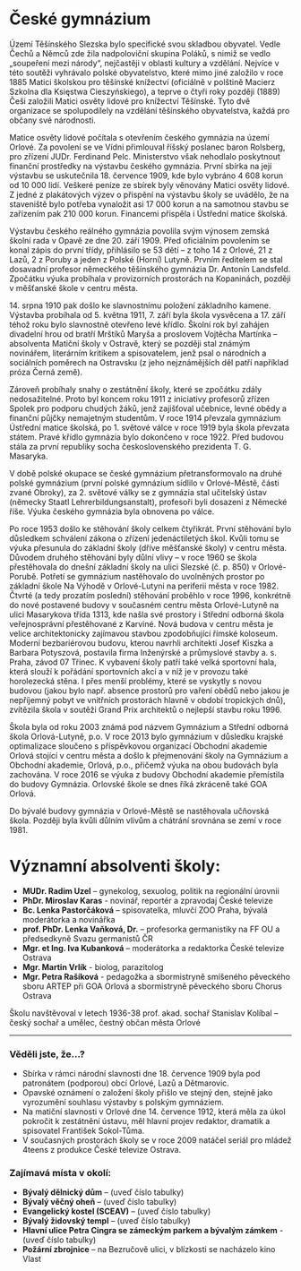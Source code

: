 # České gymnázium

Území Těšínského Slezska bylo specifické svou skladbou obyvatel. Vedle Čechů a Němců zde žila nadpoloviční skupina Poláků, s nimiž se vedlo „soupeření mezi národy“, nejčastěji v oblasti kultury a vzdělání. Nejvíce v této soutěži vyhrávalo polské obyvatelstvo, které mimo jiné založilo v roce 1885 Matici školskou pro těšínské knížectví (oficiálně v polštině Macierz Szkolna dla Księstwa Cieszyńskiego), a teprve o čtyři roky později (1889) Češi založili Matici osvěty lidové pro knížectví Těšínské. Tyto dvě organizace se spolupodílely na vzdělání těšínského obyvatelstva, každá pro občany své národnosti.

Matice osvěty lidové počítala s otevřením českého gymnázia na území Orlové. Za povolení se ve Vídni přimlouval říšský poslanec baron Rolsberg, pro zřízení JUDr. Ferdinand Pelc. Ministerstvo však nehodlalo poskytnout finanční prostředky na výstavbu českého gymnázia. První sbírka na její výstavbu se uskutečnila 18. července 1909, kde bylo vybráno 4 608 korun od 10 000 lidí. Veškeré peníze ze sbírek byly věnovány Matici osvěty lidové. Z jedné z plakátových výzev o přispění na výstavbu školy se uvádělo, že na staveniště bylo potřeba vynaložit asi 17 000 korun a na samotnou stavbu se zařízením pak 210 000 korun. Financemi přispěla i Ústřední matice školská.

Výstavbu českého reálného gymnázia povolila svým výnosem zemská školní rada v Opavě ze dne 20. září 1909. Před oficiálním povolením se konal zápis do první třídy, přihlásilo se 53 dětí – z toho 14 z Orlové, 21 z Lazů, 2 z Poruby a jeden z Polské (Horní) Lutyně. Prvním ředitelem se stal dosavadní profesor německého těšínského gymnázia Dr. Antonín Landsfeld. Zpočátku výuka probíhala v provizorních prostorách na Kopaninách, později v měšťanské škole v centru města.

14\. srpna 1910 pak došlo ke slavnostnímu položení základního kamene. Výstavba probíhala od 5. května 1911, 7. září byla škola vysvěcena a 17. září téhož roku bylo slavnostně otevřeno levé křídlo. Školní rok byl zahájen divadelní hrou od bratří Mrštíků Maryša a proslovem Vojtěcha Martínka – absolventa Matiční školy v Ostravě, který se později stal známým novinářem, literárním kritikem a spisovatelem, jenž psal o národních a sociálních poměrech na Ostravsku (z jeho nejznámějších děl patří například próza Černá země).

Zároveň probíhaly snahy o zestátnění školy, které se zpočátku zdály nedosažitelné. Proto byl koncem roku 1911 z iniciativy profesorů zřízen Spolek pro podporu chudých žáků, jenž zajišťoval učebnice, levné obědy a finanční půjčky nemajetným studentům. V roce 1914 převzala gymnázium Ústřední matice školská, po 1. světové válce v roce 1919 byla škola převzata státem. Pravé křídlo gymnázia bylo dokončeno v roce 1922. Před budovou stála za první republiky socha československého prezidenta T. G. Masaryka.

V době polské okupace se české gymnázium přetransformovalo na druhé polské gymnázium (první polské gymnázium sídlilo v Orlové-Městě, části zvané Obroky), za 2. světové války se z gymnázia stal učitelský ústav (německy Staatl Lehrerbildungsanstalt), profesoři byli dosazeni z Německé říše. Výuka českého gymnázia byla obnovena po válce.

Po roce 1953 došlo ke stěhování školy celkem čtyřikrát. První stěhování bylo důsledkem schválení zákona o zřízení jedenáctiletých škol. Kvůli tomu se výuka přesunula do základní školy (dříve měšťanské školy) v centru města. Důvodem druhého stěhování byly důlní vlivy – v roce 1960 se škola přestěhovala do dnešní základní školy na ulici Slezské (č. p. 850) v Orlové-Porubě. Potřetí se gymnázium nastěhovalo do uvolněných prostor po základní škole Na Výhodě v Orlové-Lutyni na periferii města v roce 1982. Čtvrté (a tedy prozatím poslední) stěhování proběhlo v roce 1996, konkrétně do nové postavené budovy v současném centru města Orlové-Lutyně na ulici Masarykova třída 1313, kde našla své prostory i Střední odborná škola veřejnosprávní přestěhované z Karviné. Nová budova v centru města je velice architektonicky zajímavou stavbou zpodobňující římské koloseum. Moderní bezbariérovou budovu, kterou navrhli architekti Josef Kiszka a Barbara Potyszová, postavila firma Inženýrské a průmyslové stavby a. s. Praha, závod 07 Třinec. K vybavení školy patří také velká sportovní hala, která slouží k pořádání sportovních akcí a v níž je v provozu také horolezecká stěna. I přes menší problémy, které se vyskytly s novou budovou (jakou bylo např. absence prostorů pro vaření obědů nebo jakou je nepříjemný pobyt ve vnitřních prostorách hlavně v období tropických dnů), zvítězila škola v soutěži Grand Prix architektů o nejlepší stavbu roku 1996.

Škola byla od roku 2003 známá pod názvem Gymnázium a Střední odborná škola Orlová-Lutyně, p.o. V roce 2013 bylo gymnázium v důsledku krajské optimalizace sloučeno s příspěvkovou organizací Obchodní akademie Orlová stojící v centru města a došlo k přejmenování školy na Gymnázium a Obchodní akademie, Orlová, p.o., přičemž výuka na obou budovách byla zachována. V roce 2016 se výuka z budovy Obchodní akademie přemístila do budovy Gymnázia. Orlovské škole se dnes říká zkráceně také GOA Orlová.

Do bývalé budovy gymnázia v Orlové-Městě se nastěhovala učňovská škola. Později byla kvůli důlním vlivům a chátrání srovnána se zemí v roce 1981.

# Významní absolventi školy:

- **MUDr. Radim Uzel** – gynekolog, sexuolog, politik na regionální úrovnii
- **PhDr. Miroslav Karas** - novinář, reportér a zpravodaj České televize
- **Bc. Lenka Pastorčáková** – spisovatelka, mluvčí ZOO Praha, bývalá moderátorka a novinářka
- **prof. PhDr. Lenka Vaňková, Dr.** – profesorka germanistiky na FF OU a předsedkyně Svazu germanistů ČR
- **Mgr. et Ing. Iva Kubanková** – moderátorka a redaktorka České televize Ostrava
- **Mgr. Martin Vrlík** - biolog, parazitolog
- **Mgr. Petra Rašíková** - pedagožka a sbormistryně smíšeného pěveckého sboru ARTEP při GOA Orlová a sbormistryně pěveckého sboru Chorus Ostrava

Školu navštěvoval v letech 1936-38 prof. akad. sochař Stanislav Kolíbal – český sochař a umělec,
čestný občan města Orlové

---

### Věděli jste, že...?

- Sbírka v rámci národní slavnosti dne 18. července 1909 byla pod patronátem (podporou) obcí Orlové, Lazů a Dětmarovic.
- Opavské oznámení o založení školy přišlo ve stejný den, stejně jako vyrozumění souhlasu výstavby s polským gymnáziem.
- Na matiční slavnosti v Orlové dne 14. července 1912, která měla za úkol pokročit k zestátnění ústavu, měl hlavní projev redaktor, dramatik a spisovatel František Sokol-Tůma.
- V současných prostorách školy se v roce 2009 natáčel seriál pro mládež 4teens z produkce České televize Ostrava.

### Zajímavá místa v okolí:

- **Bývalý dělnický dům** – (uveď číslo tabulky)
- **Bývalý věčný oheň** – (uveď číslo tabulky)
- **Evangelický kostel (SCEAV)** – (uveď číslo tabulky)
- **Bývalý židovský templ** – (uveď číslo tabulky)
- **Hlavní ulice Petra Cingra se zámeckým parkem a bývalým zámkem** - (uveď číslo tabulky)
- **Požární zbrojnice** – na Bezručově ulici, v blízkosti se nacházelo kino Vlast
